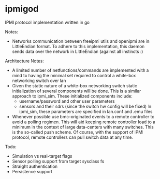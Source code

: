 # ipmigod
IPMI protocol implementation written in go

Notes:
- Networks communication between freeipmi utils and openipmi
  are in LittleEndian format. To adhere to this implementation,
  this daemon sends data over the network in LittleEndian (against
  all instincts :)

Architecture Notes:

- A limited number of netfunctions/commands are implemented
  with a mind to having the minimal set required to control
  a white-box networking switch over lan
- Given the static nature of a white-box networking switch
  static initialization of several components will be done.
  This is a similar approach to ipmi_sim. These initialized components
  include:
	- username/password and other user parameters
	- sensors and their sdrs (since the switch hw config will be fixed)
  In ipmi_sim, these parameters are specified in lan.conf and .emu files
- Whenever possible use bmc-originated events to a remote controller
  to avoid a polling regimen. This will aid keeping remote controller
  load to a minimum in the context of large data-centers with many switches.
  This is the so-called push scheme. Of course, with the support of IPMI
  protocol, remote controllers can pull switch data at any time.

Todo:
- Simulation vs real-target flags
- Sensor polling support from target sysclass fs
- Straight authentication
- Persistence support